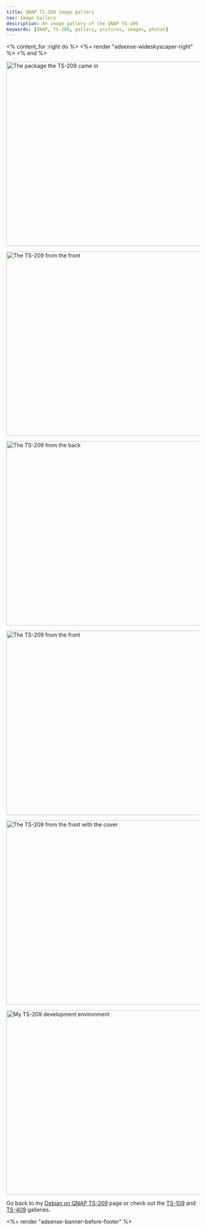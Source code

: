 ```yaml
---
title: QNAP TS-209 image gallery
nav: Image Gallery
description: An image gallery of the QNAP TS-209
keywords: [QNAP, TS-209, gallery, pictures, images, photos]
---
```


<% content_for :right do %>
<%= render "adsense-wideskyscaper-right" %>
<% end %>

<p>
<a href = "../images/img_0001.jpg">
<img src = "../images/img_0001s.jpg" class="border" alt = "The package the TS-209 came in" width="640" height="480" />
</a>
</p>

<p>
<a href = "../images/img_0002.jpg">
<img src = "../images/img_0002s.jpg" class="border" alt = "The TS-209 from the front" width="640" height="480" />
</a>
</p>

<p>
<a href = "../images/img_0003.jpg">
<img src = "../images/img_0003s.jpg" class="border" alt = "The TS-209 from the back" width="640" height="480" />
</a>
</p>

<p>
<a href = "../images/img_0004.jpg">
<img src = "../images/img_0004s.jpg" class="border" alt = "The TS-209 from the front" width="640" height="480" />
</a>
</p>

<p>
<a href = "../images/img_0005.jpg">
<img src = "../images/img_0005s.jpg" class="border" alt = "The TS-209 from the front with the cover" width="640" height="480" />
</a>
</p>

<p>
<a href = "../images/img_0007.jpg">
<img src = "../images/img_0007s.jpg" class="border" alt = "My TS-209 development environment" width="640" height="480" />
</a>
</p>

Go back to my <a href = "..">Debian on QNAP TS-209</a> page or check out
the <a href = "../../ts-109/gallery/">TS-109</a> and <a href =
"../../ts-409/gallery/">TS-409</a> galleries.

<div class="bbf">
<%= render "adsense-banner-before-footer" %>
</div>

